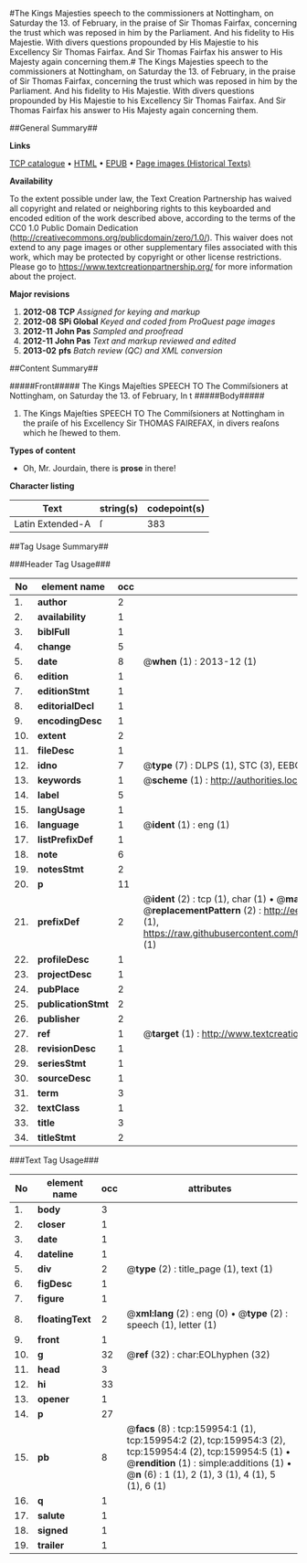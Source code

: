 #The Kings Majesties speech to the commissioners at Nottingham, on Saturday the 13. of February, in the praise of Sir Thomas Fairfax, concerning the trust which was reposed in him by the Parliament. And his fidelity to His Majestie. With divers questions propounded by His Majestie to his Excellency Sir Thomas Fairfax. And Sir Thomas Fairfax his answer to His Majesty again concerning them.#
The Kings Majesties speech to the commissioners at Nottingham, on Saturday the 13. of February, in the praise of Sir Thomas Fairfax, concerning the trust which was reposed in him by the Parliament. And his fidelity to His Majestie. With divers questions propounded by His Majestie to his Excellency Sir Thomas Fairfax. And Sir Thomas Fairfax his answer to His Majesty again concerning them.

##General Summary##

**Links**

[TCP catalogue](http://www.ota.ox.ac.uk/tcp/)  • 
[HTML](http://tei.it.ox.ac.uk/tcp/Texts-HTML/free/A79/A79108.html)  • 
[EPUB](http://tei.it.ox.ac.uk/tcp/Texts-EPUB/free/A79/A79108.epub) • 
[Page images (Historical Texts)](https://historicaltexts.jisc.ac.uk/eebo-99861885e)

**Availability**

To the extent possible under law, the Text Creation Partnership has waived all copyright and related or neighboring rights to this keyboarded and encoded edition of the work described above, according to the terms of the CC0 1.0 Public Domain Dedication (http://creativecommons.org/publicdomain/zero/1.0/). This waiver does not extend to any page images or other supplementary files associated with this work, which may be protected by copyright or other license restrictions. Please go to https://www.textcreationpartnership.org/ for more information about the project.

**Major revisions**

1. __2012-08__ __TCP__ *Assigned for keying and markup*
1. __2012-08__ __SPi Global__ *Keyed and coded from ProQuest page images*
1. __2012-11__ __John Pas__ *Sampled and proofread*
1. __2012-11__ __John Pas__ *Text and markup reviewed and edited*
1. __2013-02__ __pfs__ *Batch review (QC) and XML conversion*

##Content Summary##

#####Front#####
The Kings Majeſties SPEECH TO The Commiſsioners at Nottingham, on Saturday the 13. of February, In t
#####Body#####

1. The Kings Majeſties SPEECH TO The Commiſsioners at Nottingham in the praiſe of his Excellency Sir THOMAS FAIREFAX, in divers reaſons which he ſhewed to them.

**Types of content**

  * Oh, Mr. Jourdain, there is **prose** in there!

**Character listing**


|Text|string(s)|codepoint(s)|
|---|---|---|
|Latin Extended-A|ſ|383|

##Tag Usage Summary##

###Header Tag Usage###

|No|element name|occ|attributes|
|---|---|---|---|
|1.|__author__|2||
|2.|__availability__|1||
|3.|__biblFull__|1||
|4.|__change__|5||
|5.|__date__|8| @__when__ (1) : 2013-12 (1)|
|6.|__edition__|1||
|7.|__editionStmt__|1||
|8.|__editorialDecl__|1||
|9.|__encodingDesc__|1||
|10.|__extent__|2||
|11.|__fileDesc__|1||
|12.|__idno__|7| @__type__ (7) : DLPS (1), STC (3), EEBO-CITATION (1), PROQUEST (1), VID (1)|
|13.|__keywords__|1| @__scheme__ (1) : http://authorities.loc.gov/ (1)|
|14.|__label__|5||
|15.|__langUsage__|1||
|16.|__language__|1| @__ident__ (1) : eng (1)|
|17.|__listPrefixDef__|1||
|18.|__note__|6||
|19.|__notesStmt__|2||
|20.|__p__|11||
|21.|__prefixDef__|2| @__ident__ (2) : tcp (1), char (1)  •  @__matchPattern__ (2) : ([0-9\-]+):([0-9IVX]+) (1), (.+) (1)  •  @__replacementPattern__ (2) : http://eebo.chadwyck.com/downloadtiff?vid=$1&page=$2 (1), https://raw.githubusercontent.com/textcreationpartnership/Texts/master/tcpchars.xml#$1 (1)|
|22.|__profileDesc__|1||
|23.|__projectDesc__|1||
|24.|__pubPlace__|2||
|25.|__publicationStmt__|2||
|26.|__publisher__|2||
|27.|__ref__|1| @__target__ (1) : http://www.textcreationpartnership.org/docs/. (1)|
|28.|__revisionDesc__|1||
|29.|__seriesStmt__|1||
|30.|__sourceDesc__|1||
|31.|__term__|3||
|32.|__textClass__|1||
|33.|__title__|3||
|34.|__titleStmt__|2||


###Text Tag Usage###

|No|element name|occ|attributes|
|---|---|---|---|
|1.|__body__|3||
|2.|__closer__|1||
|3.|__date__|1||
|4.|__dateline__|1||
|5.|__div__|2| @__type__ (2) : title_page (1), text (1)|
|6.|__figDesc__|1||
|7.|__figure__|1||
|8.|__floatingText__|2| @__xml:lang__ (2) : eng (0)  •  @__type__ (2) : speech (1), letter (1)|
|9.|__front__|1||
|10.|__g__|32| @__ref__ (32) : char:EOLhyphen (32)|
|11.|__head__|3||
|12.|__hi__|33||
|13.|__opener__|1||
|14.|__p__|27||
|15.|__pb__|8| @__facs__ (8) : tcp:159954:1 (1), tcp:159954:2 (2), tcp:159954:3 (2), tcp:159954:4 (2), tcp:159954:5 (1)  •  @__rendition__ (1) : simple:additions (1)  •  @__n__ (6) : 1 (1), 2 (1), 3 (1), 4 (1), 5 (1), 6 (1)|
|16.|__q__|1||
|17.|__salute__|1||
|18.|__signed__|1||
|19.|__trailer__|1||
